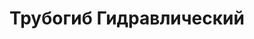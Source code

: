 ---
id: '42'
title: Трубогиб Гидравлический
description: Залог 3000 рублей
price: '400'
order: 42
default_thumbnail_image: image/trubogib.jpg
default_original_image: image/trubogib_sm.jpg
category: content/category/07specteh.md
featured: true
layout: product
---